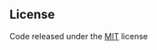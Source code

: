

## License
Code released under the [MIT](https://github.com/helfi92/studorlio/blob/master/LICENSE) license


